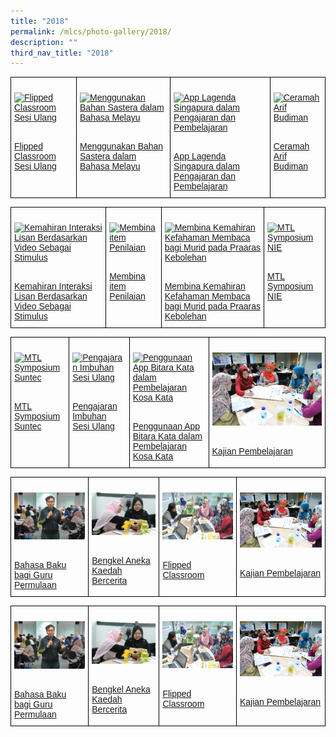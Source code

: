 ```yaml
---
title: "2018"
permalink: /mlcs/photo-gallery/2018/
description: ""
third_nav_title: "2018"
---
```

<style type="text/css">
.tg  {border-collapse:collapse;border-spacing:0;}
.tg td{border-color:black;border-style:solid;border-width:1px;font-family:Arial, sans-serif;font-size:14px;
  overflow:hidden;padding:10px 5px;word-break:normal;}
.tg th{border-color:black;border-style:solid;border-width:1px;font-family:Arial, sans-serif;font-size:14px;
  font-weight:normal;overflow:hidden;padding:10px 5px;word-break:normal;}
.tg .tg-0lax{text-align:left;vertical-align:top}
</style>
<table class="tg">
<thead>
  <tr>
    <td class="tg-0lax"><p><a href="/mlcs/photo-gallery/2018/flipped-classroom-sesi-ulang"><img src="![](/images/flipped-classroom-sesi-ulang-(5).jpeg)" alt="Flipped Classroom Sesi Ulang"></a></p><br><a href="/mlcs/photo-gallery/2018/flipped-classroom-sesi-ulang">
Flipped Classroom Sesi Ulang</a></td>
    <td class="tg-0lax"><p><a href="/mlcs/photo-gallery/2018/menggunakan-bahan-sastera-dalam-bahasa-melayu"><img src="![](/images/literature-in-malay-2018-(3).jpeg)" alt="Menggunakan Bahan Sastera dalam Bahasa Melayu"></a></p><br><a href="/mlcs/photo-gallery/2018/menggunakan-bahan-sastera-dalam-bahasa-melayu">Menggunakan Bahan Sastera dalam Bahasa Melayu
</a></td>
    <td class="tg-0lax"><p><a href="/mlcs/photo-gallery/2018/app-lagenda-singapura-dalam-pengajaran-dan-pembelajaran"><img src="![](/images/app-lagenda-singapura-dalam-pengajaran-dan-pembelajaran-(4).jpeg)" alt="App Lagenda Singapura dalam Pengajaran dan Pembelajaran"></a></p><br><a href="/mlcs/photo-gallery/2018/app-lagenda-singapura-dalam-pengajaran-dan-pembelajaran">App Lagenda Singapura dalam Pengajaran dan Pembelajaran</a></td>
		    <td class="tg-0lax"><p><a href="/mlcs/photo-gallery/2018/ceramah-arif-budiman"><img src="![](/images/ceramah-arif-budiman-2018-(5).jpeg)" alt="Ceramah Arif Budiman"></a></p><br><a href="/mlcs/photo-gallery/2018/ceramah-arif-budiman">Ceramah Arif Budiman</a></td>
			</tr>
</thead>
</table>

<style type="text/css">
.tg  {border-collapse:collapse;border-spacing:0;}
.tg td{border-color:black;border-style:solid;border-width:1px;font-family:Arial, sans-serif;font-size:14px;
  overflow:hidden;padding:10px 5px;word-break:normal;}
.tg th{border-color:black;border-style:solid;border-width:1px;font-family:Arial, sans-serif;font-size:14px;
  font-weight:normal;overflow:hidden;padding:10px 5px;word-break:normal;}
.tg .tg-0lax{text-align:left;vertical-align:top}
</style>
<table class="tg">
<thead>
  <tr>
    <td class="tg-0lax"><p><a href="/mlcs/photo-gallery/2018/kemahiran-interaksi-lisan-berdasarkan-video-sebagai-stimulus"><img src="![](/images/interaksi-lisan-2018-(2).jpeg)" alt="Kemahiran Interaksi Lisan Berdasarkan Video Sebagai Stimulus"></a></p><br><a href="/mlcs/photo-gallery/2018/kemahiran-interaksi-lisan-berdasarkan-video-sebagai-stimulus">
Kemahiran Interaksi Lisan Berdasarkan Video Sebagai Stimulus</a></td>
    <td class="tg-0lax"><p><a href="/mlcs/photo-gallery/2018/membina-item-penilaian"><img src="![](/images/item-penilaian-2018-(3).jpeg)" alt="Membina item Penilaian"></a></p><br><a href="/mlcs/photo-gallery/2018/membina-item-penilaian">Membina item Penilaian
</a></td>
    <td class="tg-0lax"><p><a href="/mlcs/photo-gallery/2018/membina-kemahiran-kefahaman-membaca-bagi-murid-pada-praaras-kebolehan"><img src="![](/images/reading-comprehension-(3).jpeg)" alt="Membina Kemahiran Kefahaman Membaca bagi Murid pada Praaras Kebolehan"></a></p><br><a href="/mlcs/photo-gallery/2018/membina-kemahiran-kefahaman-membaca-bagi-murid-pada-praaras-kebolehan">Membina Kemahiran Kefahaman Membaca bagi Murid pada Praaras Kebolehan</a></td>
		    <td class="tg-0lax"><p><a href="/mlcs/photo-gallery/2018/mtl-symposium-nie"><img src="![](/images/mtl-symposium-nie-2018-(6).jpeg)" alt="MTL Symposium NIE"></a></p><br><a href="/mlcs/photo-gallery/2018/mtl-symposium-nie">MTL Symposium NIE</a></td>
			</tr>
</thead>
</table>


<style type="text/css">
.tg  {border-collapse:collapse;border-spacing:0;}
.tg td{border-color:black;border-style:solid;border-width:1px;font-family:Arial, sans-serif;font-size:14px;
  overflow:hidden;padding:10px 5px;word-break:normal;}
.tg th{border-color:black;border-style:solid;border-width:1px;font-family:Arial, sans-serif;font-size:14px;
  font-weight:normal;overflow:hidden;padding:10px 5px;word-break:normal;}
.tg .tg-0lax{text-align:left;vertical-align:top}
</style>
<table class="tg">
<thead>
  <tr>
    <td class="tg-0lax"><p><a href="/mlcs/photo-gallery/2018/mtl-symposium-suntec"><img src="![](/images/mtl-symposium-suntec-(9).jpeg)" alt="MTL Symposium Suntec"></a></p><br><a href="/mlcs/photo-gallery/2018/mtl-symposium-suntec">
MTL Symposium Suntec</a></td>
    <td class="tg-0lax"><p><a href="/mlcs/photo-gallery/2018/pengajaran-imbuhan-sesi-ulang"><img src="![](/images/pengajaran-imbuhan-2018-(8).jpeg)" alt="Pengajaran Imbuhan Sesi Ulang"></a></p><br><a href="/mlcs/photo-gallery/2018/pengajaran-imbuhan-sesi-ulang">Pengajaran Imbuhan Sesi Ulang
</a></td>
    <td class="tg-0lax"><p><a href="/mlcs/photo-gallery/2018/penggunaan-app-bitara-kata-dalam-pembelajaran-kosa-kata"><img src="![](/images/kosa-kata-2018-(6).jpeg)" alt="Penggunaan App Bitara Kata dalam Pembelajaran Kosa Kata"></a></p><br><a href="/mlcs/photo-gallery/2018/penggunaan-app-bitara-kata-dalam-pembelajaran-kosa-kata">Penggunaan App Bitara Kata dalam Pembelajaran Kosa Kata</a></td>
		    <td class="tg-0lax"><p><a href="/mlcs/photo-gallery/2017/kajian-pembelajaran"><img src="/images/kajian-pembelajaran-(2).jpeg" alt="Kajian Pembelajaran"></a></p><br><a href="/mlcs/photo-gallery/2017/kajian-pembelajaran">Kajian Pembelajaran</a></td>
			</tr>
</thead>
</table>


<style type="text/css">
.tg  {border-collapse:collapse;border-spacing:0;}
.tg td{border-color:black;border-style:solid;border-width:1px;font-family:Arial, sans-serif;font-size:14px;
  overflow:hidden;padding:10px 5px;word-break:normal;}
.tg th{border-color:black;border-style:solid;border-width:1px;font-family:Arial, sans-serif;font-size:14px;
  font-weight:normal;overflow:hidden;padding:10px 5px;word-break:normal;}
.tg .tg-0lax{text-align:left;vertical-align:top}
</style>
<table class="tg">
<thead>
  <tr>
    <td class="tg-0lax"><p><a href="/mlcs/photo-gallery/2017/bahasa-baku-bagi-guru-permulaan"><img src="/images/bahasabaku-2017-(3)%202.jpeg" alt="Bahasa Baku bagi Guru Permulaan"></a></p><br><a href="/mlcs/photo-gallery/2017/bahasa-baku-bagi-guru-permulaan">
Bahasa Baku bagi Guru Permulaan</a></td>
    <td class="tg-0lax"><p><a href="/mlcs/photo-gallery/2017/bengkel-aneka-kaedah-bercerita"><img src="/images/storytelling-workshop-2017-(2).jpeg" alt="Bengkel Aneka Kaedah Bercerita"></a></p><br><a href="/mlcs/photo-gallery/2017/bengkel-aneka-kaedah-bercerita">Bengkel Aneka Kaedah Bercerita
</a></td>
    <td class="tg-0lax"><p><a href="/mlcs/photo-gallery/2017/flipped-classroom"><img src="/images/flipped-classroom-2017-(5)%202.jpeg" alt="Flipped Classroom"></a></p><br><a href="/mlcs/photo-gallery/2017/flipped-classroom">Flipped Classroom</a></td>
		    <td class="tg-0lax"><p><a href="/mlcs/photo-gallery/2017/kajian-pembelajaran"><img src="/images/kajian-pembelajaran-(2).jpeg" alt="Kajian Pembelajaran"></a></p><br><a href="/mlcs/photo-gallery/2017/kajian-pembelajaran">Kajian Pembelajaran</a></td>
			</tr>
</thead>
</table>


<style type="text/css">
.tg  {border-collapse:collapse;border-spacing:0;}
.tg td{border-color:black;border-style:solid;border-width:1px;font-family:Arial, sans-serif;font-size:14px;
  overflow:hidden;padding:10px 5px;word-break:normal;}
.tg th{border-color:black;border-style:solid;border-width:1px;font-family:Arial, sans-serif;font-size:14px;
  font-weight:normal;overflow:hidden;padding:10px 5px;word-break:normal;}
.tg .tg-0lax{text-align:left;vertical-align:top}
</style>
<table class="tg">
<thead>
  <tr>
    <td class="tg-0lax"><p><a href="/mlcs/photo-gallery/2017/bahasa-baku-bagi-guru-permulaan"><img src="/images/bahasabaku-2017-(3)%202.jpeg" alt="Bahasa Baku bagi Guru Permulaan"></a></p><br><a href="/mlcs/photo-gallery/2017/bahasa-baku-bagi-guru-permulaan">
Bahasa Baku bagi Guru Permulaan</a></td>
    <td class="tg-0lax"><p><a href="/mlcs/photo-gallery/2017/bengkel-aneka-kaedah-bercerita"><img src="/images/storytelling-workshop-2017-(2).jpeg" alt="Bengkel Aneka Kaedah Bercerita"></a></p><br><a href="/mlcs/photo-gallery/2017/bengkel-aneka-kaedah-bercerita">Bengkel Aneka Kaedah Bercerita
</a></td>
    <td class="tg-0lax"><p><a href="/mlcs/photo-gallery/2017/flipped-classroom"><img src="/images/flipped-classroom-2017-(5)%202.jpeg" alt="Flipped Classroom"></a></p><br><a href="/mlcs/photo-gallery/2017/flipped-classroom">Flipped Classroom</a></td>
		    <td class="tg-0lax"><p><a href="/mlcs/photo-gallery/2017/kajian-pembelajaran"><img src="/images/kajian-pembelajaran-(2).jpeg" alt="Kajian Pembelajaran"></a></p><br><a href="/mlcs/photo-gallery/2017/kajian-pembelajaran">Kajian Pembelajaran</a></td>
			</tr>
</thead>
</table>